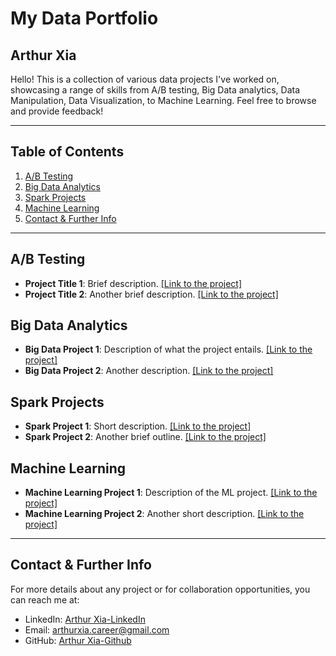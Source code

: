 # My Data Portfolio

## Arthur Xia

Hello! This is a collection of various data projects I've worked on, showcasing a range of skills from A/B testing, Big
Data analytics, Data Manipulation, Data Visualization, to Machine Learning. Feel free to browse and provide feedback!

---

## Table of Contents

1. [A/B Testing](#ab_test_analysis)
2. [Big Data Analytics](#big-data-analytics)
3. [Spark Projects](#spark-projects)
4. [Machine Learning](#machine-learning)
5. [Contact & Further Info](#contact--further-info)

---

## A/B Testing

- **Project Title 1**: Brief description. [[Link to the project]](#)
- **Project Title 2**: Another brief description. [[Link to the project]](#)

## Big Data Analytics

- **Big Data Project 1**: Description of what the project entails. [[Link to the project]](#)
- **Big Data Project 2**: Another description. [[Link to the project]](#)

## Spark Projects

- **Spark Project 1**: Short description. [[Link to the project]](#)
- **Spark Project 2**: Another brief outline. [[Link to the project]](#)

## Machine Learning

- **Machine Learning Project 1**: Description of the ML project. [[Link to the project]](#)
- **Machine Learning Project 2**: Another short description. [[Link to the project]](#)

---

## Contact & Further Info

For more details about any project or for collaboration opportunities, you can reach me at:

- LinkedIn: [Arthur Xia-LinkedIn](https://www.linkedin.com/in/arthur-xia-8a4a71234/)
- Email: arthurxia.career@gmail.com
- GitHub: [Arthur Xia-Github](https://github.com/ArthurXia1031)

